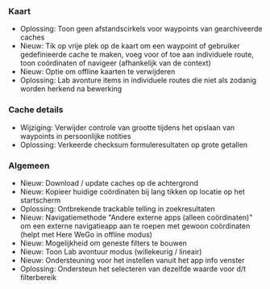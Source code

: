 
### Kaart
- Oplossing: Toon geen afstandscirkels voor waypoints van gearchiveerde caches
- Nieuw: Tik op vrije plek op de kaart om een waypoint of gebruiker gedefinieerde cache te maken, voeg voor of toe aan individuele route, toon coördinaten of navigeer (afhankelijk van de context)
- Nieuw: Optie om offline kaarten te verwijderen
- Oplossing: Lab avonture items in individuele routes die niet als zodanig worden herkend na bewerking

### Cache details
- Wijziging: Verwijder controle van grootte tijdens het opslaan van waypoints in persoonlijke notities
- Oplossing: Verkeerde checksum formuleresultaten op grote getallen

### Algemeen
- Nieuw: Download / update caches op de achtergrond
- Nieuw: Kopieer huidige coördinaten bij lang tikken op locatie op het startscherm
- Oplossing: Ontbrekende trackable telling in zoekresultaten
- Nieuw: Navigatiemethode "Andere externe apps (alleen coördinaten)" om een externe navigatieapp aan te roepen met gewoon coördinaten (helpt met Here WeGo in offline modus)
- Nieuw: Mogelijkheid om geneste filters te bouwen
- Nieuw: Toon Lab avontuur modus (willekeurig / lineair)
- Nieuw: Ondersteuning voor het instellen vanuit het app info venster
- Oplossing: Ondersteun het selecteren van dezelfde waarde voor d/t filterbereik

